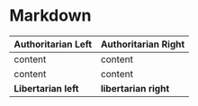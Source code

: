 # Markdown
Authoritarian Left|Authoritarian Right
------------------|-------------------
content|content
content|content
**Libertarian left**|**libertarian right**

